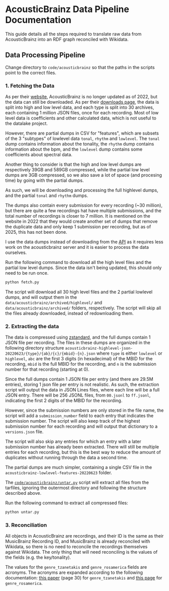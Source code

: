 # AcousticBrainz Data Pipeline Documentation

This guide details all the steps required to translate raw data from AcousticBrainz into an RDF graph reconciled with Wikidata.

## Data Processing Pipeline

Change directory to `code/acousticbrainz` so that the paths in the scripts point to the correct files.

### 1. Fetching the Data

As per their [website](https://acousticbrainz.org/), AcousticBrainz is no longer updated as of 2022, but the data can still be downloaded. As per their [downloads page](https://acousticbrainz.org/download), the data is split into high and low level data, and each type is split into 30 archives, each containing 1 million JSON files, once for each recording. Most of low level data is coefficients and other calculated data, which is not useful to the datalake project. 

However, there are partial dumps in CSV for "features", which are subsets of the 3 "subtypes" of lowlevel data `tonal`, `rhythm` and `lowlevel`. The `tonal` dump contains information about the tonality, the `rhythm` dump contains information about the bpm, and the `lowlevel` dump contains some coefficients about spectral data.

Another thing to consider is that the high and low level dumps are respectively 39GB and 589GB compressed, while the partial low level dumps are 3GB compressed, so we also save a lot of space (and procesing time) by going with the partial dumps.

As such, we will be downloading and processing the full highlevel dumps, and the partial `tonal` and `rhythm` dumps.

The dumps also contain every submission for every recording (~30 million), but there are quite a few recordings hat have multiple submissions, and the total number of recordings is closer to 7 million. It is mentioned on the website in 2022 that they would create another set of dumps that remove the duplicate data and only keep 1 submission per recording, but as of 2025, this has not been done.

I use the data dumps instead of downloading from the [API](https://acousticbrainz.readthedocs.io/api.html) as it requires less work on the acousticbrainz server and it is easier to process the data ourselves.

Run the following command to download all the high level files and the partial low level dumps. Since the data isn't being updated, this should only need to be run once.

```bash
python fetch.py
```

The script will download all 30 high level files and the 2 partial lowlevel dumps, and will output them in the `data/acousticbrainz/archived/highlevel/` and `data/acousticbrainz/archived/` folders, respectively. The script will skip all the files already downloaded, instead of redownloading them.

### 2. Extracting the data

The data is compressed using [zstandard](https://en.wikipedia.org/wiki/Zstd), and the full dumps contain 1 JSON file per recording. The files in these dumps are organized in the following directory structure `acousticbrainz-highlevel-json-20220623/{type}/{ab}/{c}/{mbid}-{n}.json` where `type` is either `lowlevel` or `highlevel`, `abc` are the first 3 digits (in hexadecimal) of the MBID for the recording, `mbid` is the full MBID for the recording, and `n` is the submission number for that recording (starting at 0).

Since the full dumps contain 1 JSON file per entry (and there are 29.5M entries), storing 1 json file per entry is not realistic. As such, the extraction script will output the data in JSON Lines files, where each line will be a full JSON entry. There will be 256 JSONL files, from `00.jsonl` to `ff.jsonl`, indicating the first 2 digits of the MBID for the recording.

However, since the submission numbers are only stored in the file name, the script will add a `submission_number` field to each entry that indicates the submission number. The script will also keep track of the highest submission number for each recording and will output that dictionary to a `versions.json` file.

The script will also skip any entries for which an entry with a later submission number has already been extracted. There will still be multiple entries for each recording, but this is the best way to reduce the amount of duplicates without running through the data a second time.

The partial dumps are much simpler, containing a single CSV file in the `acousticbrainz-lowlevel-features-20220623` folder.

The [`code/acousticbrainz/untar.py`](/code/acousticbrainz/untar.py) script will extract all files from the tarfiles, ignoring the outermost directory and following the structure described above.

Run the following command to extract all compressed files:

```bash
python untar.py
```

### 3. Reconciliation

All objects in AcousticBrainz are recordings, and their ID is the same as their MusicBrainz Recording ID, and MusicBrainz is already reconciled with Wikidata, so there is no need to reconcile the recordings themselves against Wikidata. The only thing that will need reconciling is the values of the fields (e.g. the key/tonality).

The values for the `genre_tzanetakis` and `genre_rosamerica` fields are acronyms. The acronyms are expanded according to the following documentation: [this paper](https://web.archive.org/web/20120530070141/http://marsyas.info/docs/manual/marsyas-user.pdf) (page 30) for `genre_tzanetakis` and [this page](https://acousticbrainz.org/datasets/accuracy#genre_rosamerica) for `genre_rosamerica`.
